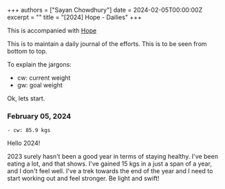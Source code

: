 +++
authors = ["Sayan Chowdhury"]
date = 2024-02-05T00:00:00Z
excerpt = ""
title = "[2024] Hope - Dailies"
+++

This is accompanied with [Hope](/fitness/2024)

This is to maintain a daily journal of the efforts. This is to be seen from bottom
to top.

To explain the jargons:

- cw: current weight
- gw: goal weight

Ok, lets start.

### February 05, 2024

```
- cw: 85.9 kgs
```

Hello 2024!

2023 surely hasn't been a good year in terms of staying healthy. I've been eating
a lot, and that shows. I've gained 15 kgs in a just a span of a year, and I don't
feel well. I've a trek towards the end of the year and I need to start working out
and feel stronger. Be light and swift!

